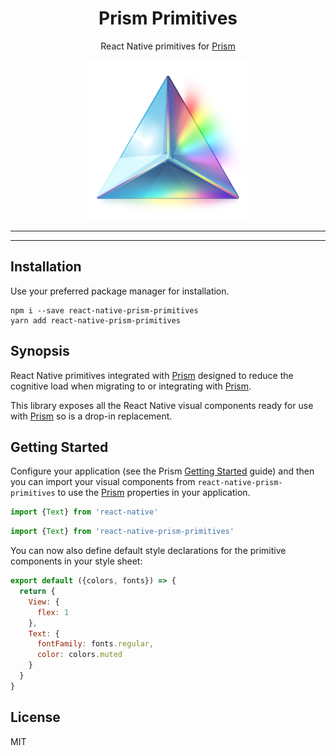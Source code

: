 <h1 align="center">Prism Primitives</h1>
<p align="center">React Native primitives for <a href="https://github.com/fika-community/prism"title="Prism">Prism</a></p>
<p align="center">
  <img width="256" height="256" src="https://raw.githubusercontent.com/fika-community/prism/master/prism.png" />
</p>

***
<!-- @toc -->
***

## Installation

Use your preferred package manager for installation.

```
npm i --save react-native-prism-primitives
yarn add react-native-prism-primitives
```

## Synopsis

React Native primitives integrated with [Prism][] designed to reduce the cognitive load when migrating to or integrating with [Prism][].

This library exposes all the React Native visual components ready for use with [Prism][] so is a drop-in replacement.

## Getting Started

Configure your application (see the Prism [Getting Started][] guide) and then you can import your visual components from `react-native-prism-primitives` to use the [Prism][] properties in your application.

```javascript
import {Text} from 'react-native'
```

```javascript
import {Text} from 'react-native-prism-primitives'
```

You can now also define default style declarations for the primitive components in your style sheet:

```javascript
export default ({colors, fonts}) => {
  return {
    View: {
      flex: 1
    },
    Text: {
      fontFamily: fonts.regular,
      color: colors.muted
    }
  }
}
```

## License

MIT

[Prism]: https://github.com/fika-community/prism
[Getting Started]: https://github.com/fika-community/prism#getting-started
